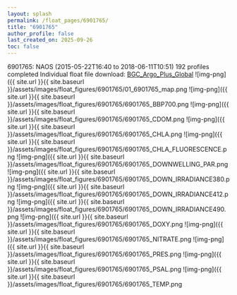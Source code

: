 ```yaml
---
layout: splash
permalink: /float_pages/6901765/
title: "6901765"
author_profile: false
last_created_on: 2025-09-26
toc: false
---
```

 
6901765: NAOS (2015-05-22T16:40 to 2018-06-11T10:51)
192 profiles completed
Individual float file download: [BGC_Argo_Plus_Global](https://ftp.soest.hawaii.edu/bgc_argo_plus/Individual_Floats/outliers_removed/6901765_Sprof_processed.nc)
![img-png]({{ site.url }}{{ site.baseurl }}/assets/images/float_figures/6901765/01_6901765_map.png
![img-png]({{ site.url }}{{ site.baseurl }}/assets/images/float_figures/6901765/6901765_BBP700.png
![img-png]({{ site.url }}{{ site.baseurl }}/assets/images/float_figures/6901765/6901765_CDOM.png
![img-png]({{ site.url }}{{ site.baseurl }}/assets/images/float_figures/6901765/6901765_CHLA.png
![img-png]({{ site.url }}{{ site.baseurl }}/assets/images/float_figures/6901765/6901765_CHLA_FLUORESCENCE.png
![img-png]({{ site.url }}{{ site.baseurl }}/assets/images/float_figures/6901765/6901765_DOWNWELLING_PAR.png
![img-png]({{ site.url }}{{ site.baseurl }}/assets/images/float_figures/6901765/6901765_DOWN_IRRADIANCE380.png
![img-png]({{ site.url }}{{ site.baseurl }}/assets/images/float_figures/6901765/6901765_DOWN_IRRADIANCE412.png
![img-png]({{ site.url }}{{ site.baseurl }}/assets/images/float_figures/6901765/6901765_DOWN_IRRADIANCE490.png
![img-png]({{ site.url }}{{ site.baseurl }}/assets/images/float_figures/6901765/6901765_DOXY.png
![img-png]({{ site.url }}{{ site.baseurl }}/assets/images/float_figures/6901765/6901765_NITRATE.png
![img-png]({{ site.url }}{{ site.baseurl }}/assets/images/float_figures/6901765/6901765_PRES.png
![img-png]({{ site.url }}{{ site.baseurl }}/assets/images/float_figures/6901765/6901765_PSAL.png
![img-png]({{ site.url }}{{ site.baseurl }}/assets/images/float_figures/6901765/6901765_TEMP.png
